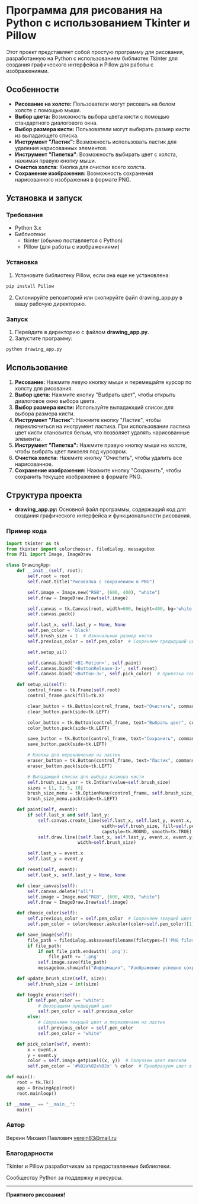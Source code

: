 # Программа для рисования на Python с использованием Tkinter и Pillow
Этот проект представляет собой простую программу для рисования, разработанную на Python с 
использованием библиотек Tkinter для создания графического интерфейса и Pillow для работы с 
изображениями.

## Особенности
* __Рисование на холсте:__ Пользователи могут рисовать на белом холсте с помощью мыши.
* __Выбор цвета:__ Возможность выбора цвета кисти с помощью стандартного диалогового окна.
* __Выбор размера кисти:__ Пользователи могут выбирать размер кисти из выпадающего списка.
* __Инструмент "Ластик":__ Возможность использовать ластик для удаления нарисованных элементов.
* __Инструмент "Пипетка"__: Возможность выбирать цвет с холста, нажимая правую кнопку мыши.
* __Очистка холста:__ Кнопка для очистки всего холста.
* __Сохранение изображения:__ Возможность сохранения нарисованного изображения в формате PNG.

## Установка и запуск
### Требования
* Python 3.x
* Библиотеки:
    * tkinter (обычно поставляется с Python)
    * Pillow (для работы с изображениями)

### Установка
1. Установите библиотеку Pillow, если она еще не установлена:
``` python
pip install Pillow
```
2. Склонируйте репозиторий или скопируйте файл drawing_app.py в вашу рабочую директорию.

### Запуск
1. Перейдите в директорию с файлом __drawing_app.py__.
2. Запустите программу:
```python
python drawing_app.py
```
## Использование
1. __Рисование:__ Нажмите левую кнопку мыши и перемещайте курсор по холсту для рисования.
2. __Выбор цвета:__ Нажмите кнопку "Выбрать цвет", чтобы открыть диалоговое окно выбора цвета.
3. __Выбор размера кисти:__ Используйте выпадающий список для выбора размера кисти.
4. __Инструмент "Ластик":__ Нажмите кнопку "Ластик", чтобы переключиться на инструмент ластика. При использовании ластика 
цвет кисти становится белым, что позволяет удалять нарисованные элементы.
5. __Инструмент "Пипетка":__ Нажмите правую кнопку мыши на холсте, чтобы выбрать цвет пикселя под курсором.
6. __Очистка холста:__ Нажмите кнопку "Очистить", чтобы удалить все нарисованное.
7. __Сохранение изображения:__ Нажмите кнопку "Сохранить", чтобы сохранить текущее изображение
в формате PNG.

## Структура проекта
* __drawing_app.py:__ Основной файл программы, содержащий код для создания графического
интерфейса и функциональности рисования.

### Пример кода
```python
import tkinter as tk
from tkinter import colorchooser, filedialog, messagebox
from PIL import Image, ImageDraw

class DrawingApp:
    def __init__(self, root):
        self.root = root
        self.root.title("Рисовалка с сохранением в PNG")

        self.image = Image.new("RGB", (600, 400), "white")
        self.draw = ImageDraw.Draw(self.image)

        self.canvas = tk.Canvas(root, width=600, height=400, bg='white')
        self.canvas.pack()

        self.last_x, self.last_y = None, None
        self.pen_color = 'black'
        self.brush_size = 1  # Изначальный размер кисти
        self.previous_color = self.pen_color  # Сохраняем предыдущий цвет

        self.setup_ui()

        self.canvas.bind('<B1-Motion>', self.paint)
        self.canvas.bind('<ButtonRelease-1>', self.reset)
        self.canvas.bind('<Button-3>', self.pick_color)  # Привязка события для пипетки

    def setup_ui(self):
        control_frame = tk.Frame(self.root)
        control_frame.pack(fill=tk.X)

        clear_button = tk.Button(control_frame, text="Очистить", command=self.clear_canvas)
        clear_button.pack(side=tk.LEFT)

        color_button = tk.Button(control_frame, text="Выбрать цвет", command=self.choose_color)
        color_button.pack(side=tk.LEFT)

        save_button = tk.Button(control_frame, text="Сохранить", command=self.save_image)
        save_button.pack(side=tk.LEFT)

        # Кнопка для переключения на ластик
        eraser_button = tk.Button(control_frame, text="Ластик", command=self.toggle_eraser)
        eraser_button.pack(side=tk.LEFT)

        # Выпадающий список для выбора размера кисти
        self.brush_size_var = tk.IntVar(value=self.brush_size)
        sizes = [1, 2, 5, 10]
        brush_size_menu = tk.OptionMenu(control_frame, self.brush_size_var, *sizes, command=self.update_brush_size)
        brush_size_menu.pack(side=tk.LEFT)

    def paint(self, event):
        if self.last_x and self.last_y:
            self.canvas.create_line(self.last_x, self.last_y, event.x, event.y,
                                    width=self.brush_size, fill=self.pen_color,
                                    capstyle=tk.ROUND, smooth=tk.TRUE)
            self.draw.line([self.last_x, self.last_y, event.x, event.y], fill=self.pen_color,
                           width=self.brush_size)

        self.last_x = event.x
        self.last_y = event.y

    def reset(self, event):
        self.last_x, self.last_y = None, None

    def clear_canvas(self):
        self.canvas.delete("all")
        self.image = Image.new("RGB", (600, 400), "white")
        self.draw = ImageDraw.Draw(self.image)

    def choose_color(self):
        self.previous_color = self.pen_color  # Сохраняем текущий цвет
        self.pen_color = colorchooser.askcolor(color=self.pen_color)[1]

    def save_image(self):
        file_path = filedialog.asksaveasfilename(filetypes=[('PNG files', '*.png')])
        if file_path:
            if not file_path.endswith('.png'):
                file_path += '.png'
            self.image.save(file_path)
            messagebox.showinfo("Информация", "Изображение успешно сохранено!")

    def update_brush_size(self, size):
        self.brush_size = int(size)

    def toggle_eraser(self):
        if self.pen_color == "white":
            # Возвращаем предыдущий цвет
            self.pen_color = self.previous_color
        else:
            # Сохраняем текущий цвет и переключаем на ластик
            self.previous_color = self.pen_color
            self.pen_color = "white"

    def pick_color(self, event):
        x = event.x
        y = event.y
        color = self.image.getpixel((x, y))  # Получаем цвет пикселя
        self.pen_color = '#%02x%02x%02x' % color  # Преобразуем цвет в формат HEX

def main():
    root = tk.Tk()
    app = DrawingApp(root)
    root.mainloop()

if __name__ == "__main__":
    main()
```

### Автор
Вереин Михаил Павлович
verein83@mail.ru

### Благодарности
Tkinter и Pillow разработчикам за предоставленные библиотеки.

Сообществу Python за поддержку и ресурсы.
_____
__Приятного рисования!__
